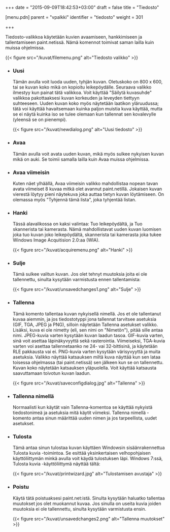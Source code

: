 +++
date = "2015-09-09T18:42:53+03:00"
draft = false
title = "Tiedosto"

[menu.pdn]
    parent = "vpalkki"
    identifier = "tiedosto"
    weight = 301

+++

Tiedosto-valikkoa käytetään kuvien avaamiseen, hankkimiseen ja tallentamiseen paint.netissä. Nämä komennot toimivat saman lailla kuin muissa ohjelmissa.

{{< figure src="/kuvat/filemenu.png" alt="Tiedosto valikko" >}}

* ### Uusi

    Tämän avulla voit luoda uuden, tyhjän kuvan. Oletuskoko on 800 x 600, tai se kuvan koko mikä on kopioitu leikepöydälle. Seuraava valikko
    ilmestyy kun painat tätä valikkoa. Voit käyttää "Säilytä kuvasuhde" valikkoa pakottaaksesi kuvan korkeuden ja leveyden tiettyyn suhteeseen.
    Uuden kuvan koko myös näytetään laatikon yläruudussa; tätä voi käyttää havaitsemaan kuinka paljon muistia kuva käyttää, mutta se ei näytä kuinka
    iso se tulee olemaan kun tallennat sen kovalevylle (yleensä se on pienempi).

    {{< figure src="/kuvat/newdialog.png" alt="Uusi tiedosto" >}}

* ### Avaa

    Tämän avulla voit avata uuden kuvan, mikä myös sulkee nykyisen kuvan mikä on auki. Se toimii samalla lailla kuin Avaa muissa ohjelmissa.

* ### Avaa viimeisin

    Kuten näet ylhäällä, Avaa viimeisin valikko mahdollistaa nopean tavan avata viimeiset 8 kuvaa mitkä olet avannut paint.netillä. Jokaisen kuvan
    vierestä löytyy pieni näytekuva joka auttaa tietyn kuvan löytämiseen. On olemassa myös "Tyhjennä tämä lista", joka tyhjentää listan.

* ### Hanki

    Tässä alavalikossa on kaksi valintaa: Tuo leikepöydältä, ja Tuo skannerista tai kamerasta. Nämä mahdollistavat uuden kuvan luomisen joka tuo
    kuvan joko leikepöydältä, skannerista tai kamerasta joka tukee Windows Image Acquitision 2.0:aa (WIA).

    {{< figure src="/kuvat/acquiremenu.png" alt="Hanki" >}}

* ### Sulje

    Tämä sulkee valitun kuvan. Jos olet tehnyt muutoksia joita ei ole tallennettu, sinulta kysytään varmistusta ennen tallentamista:

    {{< figure src="/kuvat/unsavedchanges1.png" alt="Sulje" >}}

* ### Tallenna

    Tämä komento tallentaa kuvan nykyisellä nimellä. Jos et ole tallentanut kuvaa aiemmin, ja jos tiedostotyppi jona tallennat tarvitsee asetuksia
    (GIF, TGA, JPEG ja PNG), silloin näytetään Tallenna asetukset valikko. Lisäksi, kuva ei ole nimetty (eli, sen nimi on "Nimetön"), pitää sille
    antaa nimi. JPEG-kuvia varten kysytään kuvan laadun tasoa. GIF-kuvia varten, sinä voit asettaa läpinäkyvyyttä sekä rasterointia. Viimeiseksi,
    TGA-kuvia varten voi asettaa tallennetaanko ne 24- vai 32-bittisinä, ja käytetään RLE pakkausta vai ei. PNG-kuvia varten kysytään värisyvyyttä
    ja muita asetuksia. Valikko näyttää katsauksen miltä kuva näyttää kun sen lataa toisessa ohjelmassa (tai paint.netissä) sen jälkeen kun se on
    tallennettu. Kuvan koko näytetään katsauksen yläpuolella. Voit käyttää katsausta saavuttamaan toivotun kuvan laadun.

    {{< figure src="/kuvat/saveconfigdialog.jpg" alt="Tallenna" >}}

* ### Tallenna nimellä

    Normaalisti kun käytät vain Tallenna-komentoa se käyttää nykyistä tiedostonimeä ja asetuksia mitä käytit viimeksi. Tallenna nimellä -komento antaa sinun määrittää uuden nimen ja jos tarpeellista, uudet asetukset.

* ### Tulosta

    Tämä antaa sinun tulostaa kuvan käyttäen Windowsin sisäänrakennettua Tulosta kuvia -toimintoa. Se esittää yksinkertaisen velhopohjaisen käyttöliittymän minkä avulla voit käydä tulostuksen läpi.
    Windows 7:ssä, Tulosta kuvia -käyttöliittymä näyttää tältä:

    {{< figure src="/kuvat/printwizard.jpg" alt="Tulostamisen avustaja" >}}

* ### Poistu

    Käytä tätä poistuaksesi paint.net:istä. Sinulta kysytään haluatko tallentaa muutokset jos olet muokannut kuvaa. Jos sinulla on useita kuvia joiden muutoksia ei ole tallennettu, sinulta kysytään varmistusta ensin.

    {{< figure src="/kuvat/unsavedchanges2.png" alt="Tallenna muutokset" >}}
